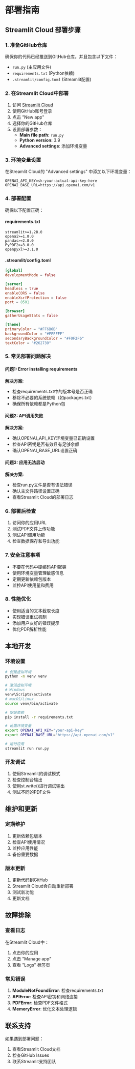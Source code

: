 # 部署指南

## Streamlit Cloud 部署步骤

### 1. 准备GitHub仓库

确保你的代码已经推送到GitHub仓库，并且包含以下文件：
- `run.py` (主应用文件)
- `requirements.txt` (Python依赖)
- `.streamlit/config.toml` (Streamlit配置)

### 2. 在Streamlit Cloud中部署

1. 访问 [Streamlit Cloud](https://share.streamlit.io/)
2. 使用GitHub账号登录
3. 点击 "New app"
4. 选择你的GitHub仓库
5. 设置部署参数：
   - **Main file path**: `run.py`
   - **Python version**: 3.9
   - **Advanced settings**: 添加环境变量

### 3. 环境变量设置

在Streamlit Cloud的 "Advanced settings" 中添加以下环境变量：

```
OPENAI_API_KEY=sk-your-actual-api-key-here
OPENAI_BASE_URL=https://api.openai.com/v1
```

### 4. 部署配置

确保以下配置正确：

#### requirements.txt
```
streamlit>=1.28.0
openai>=1.0.0
pandas>=2.0.0
PyPDF2>=3.0.0
openpyxl>=3.1.0
```

#### .streamlit/config.toml
```toml
[global]
developmentMode = false

[server]
headless = true
enableCORS = false
enableXsrfProtection = false
port = 8501

[browser]
gatherUsageStats = false

[theme]
primaryColor = "#FF6B6B"
backgroundColor = "#FFFFFF"
secondaryBackgroundColor = "#F0F2F6"
textColor = "#262730"
```

### 5. 常见部署问题解决

#### 问题1: Error installing requirements
**解决方案:**
- 检查requirements.txt中的版本号是否正确
- 移除不必要的系统依赖（如packages.txt）
- 确保所有依赖都是Python包

#### 问题2: API调用失败
**解决方案:**
- 确认OPENAI_API_KEY环境变量已正确设置
- 检查API密钥是否有效且有足够余额
- 确认OPENAI_BASE_URL设置正确

#### 问题3: 应用无法启动
**解决方案:**
- 检查run.py文件是否有语法错误
- 确认主文件路径设置正确
- 查看Streamlit Cloud的部署日志

### 6. 部署后检查

1. 访问你的应用URL
2. 测试PDF文件上传功能
3. 测试API调用功能
4. 检查数据保存和导出功能

### 7. 安全注意事项

- 不要在代码中硬编码API密钥
- 使用环境变量管理敏感信息
- 定期更新依赖包版本
- 监控API使用量和费用

### 8. 性能优化

- 使用适当的文本截取长度
- 实现错误重试机制
- 添加用户友好的错误提示
- 优化PDF解析性能

## 本地开发

### 环境设置

```bash
# 创建虚拟环境
python -m venv venv

# 激活虚拟环境
# Windows
venv\Scripts\activate
# macOS/Linux
source venv/bin/activate

# 安装依赖
pip install -r requirements.txt

# 设置环境变量
export OPENAI_API_KEY="your-api-key"
export OPENAI_BASE_URL="https://api.openai.com/v1"

# 运行应用
streamlit run run.py
```

### 开发调试

1. 使用Streamlit的调试模式
2. 检查控制台输出
3. 使用st.write()进行调试输出
4. 测试不同的PDF文件

## 维护和更新

### 定期维护

1. 更新依赖包版本
2. 检查API使用情况
3. 监控应用性能
4. 备份重要数据

### 版本更新

1. 更新代码到GitHub
2. Streamlit Cloud会自动重新部署
3. 测试新功能
4. 更新文档

## 故障排除

### 查看日志

在Streamlit Cloud中：
1. 点击你的应用
2. 点击 "Manage app"
3. 查看 "Logs" 标签页

### 常见错误

1. **ModuleNotFoundError**: 检查requirements.txt
2. **APIError**: 检查API密钥和网络连接
3. **PDFError**: 检查PDF文件格式
4. **MemoryError**: 优化文本处理逻辑

## 联系支持

如果遇到部署问题：
1. 查看Streamlit Cloud文档
2. 检查GitHub Issues
3. 联系Streamlit支持团队 